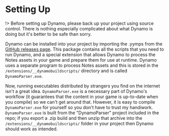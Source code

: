 # Setting Up

!> Before setting up Dynamo, please back up your project using source control. There is nothing especially complicated about what Dynamo is doing but it's better to be safe than sorry.

Dynamo can be installed into your project by importing the .yymps from the [GitHub releases page](https://github.com/JujuAdams/Dynamo/releases). This package contains all the scripts that you need to run Dynamo, and a special extension that allows Dynamo to process the Notes assets in your game and prepare them for use at runtime. Dynamo uses a separate program to process Notes assets and this is stored in the `/extensions/__dynamobuildscripts/` directory and is called `DynamoParser.exe`.

Now, running executables distributed by strangers you find on the internet isn't a great idea. `DynamoParser.exe` is a necessary part of Dynamo's workflow (it guarantees that the content in your game is up-to-date when you compile) so we can't get around that. However, it is easy to compile `DynamoParser.exe` for yourself so you don't have to trust my handiwork. `DynamoParser.exe` is built from the "DynamoParser" project included in the repo; if you export a .zip build and then unzip that archive into the `/extensions/__dynamobuildscripts/` folder in your project then Dynamo should work as intended.
